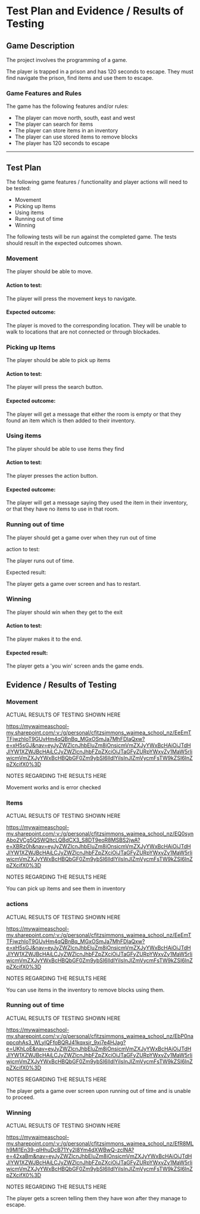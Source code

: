 # Test Plan and Evidence / Results of Testing

## Game Description

The project involves the programming of a game.

The player is trapped in a prison and has 120 seconds to escape. They must find navigate the prison, find items and use them to escape.

### Game Features and Rules

The game has the following features and/or rules:

- The player can move north, south, east and west
- The player can search for items
- The player can store items in an inventory
- The player can use stored items to remove blocks
- The player has 120 seconds to escape

---

## Test Plan

The following game features / functionality and player actions will need to be tested:

- Movement
- Picking up Items
- Using items
- Running out of time
- Winning

The following tests will be run against the completed game. The tests should result in the expected outcomes shown.


### Movement

The player should be able to move.

#### Action to test:

The player will press the movement keys to navigate.

#### Expected outcome:

The player is moved to the corresponding location. They will be unable to walk to locations that are not connected or through blockades.

### Picking up Items

The player should be able to pick up items

#### Action to test:

The player will press the search button.

#### Expected outcome: 

The player will get a message that either the room is empty or that they found an item which is then added to their inventory.

### Using items

The player should be able to use items they find

#### Action to test:

The player presses the action button.

#### Expected outcome:

The player will get a message saying they used the item in their inventory, or that they have no items to use in that room.

### Running out of time

The player should get a game over when they run out of time

action to test:

The player runs out of time.

Expected result:

The player gets a game over screen and has to restart.

### Winning

The player should win when they get to the exit

#### Action to test:

The player makes it to the end.

#### Expected result:

The player gets a 'you win' screen ands the game ends.

## Evidence / Results of Testing

### Movement

ACTUAL RESULTS OF TESTING SHOWN HERE

https://mywaimeaschool-my.sharepoint.com/:v:/g/personal/cfitzsimmons_waimea_school_nz/EeEmTTFjwzhIoT9GUvHm4qQBnBq_MGxOSmJa7MhFDlaQxw?e=xH5sGJ&nav=eyJyZWZlcnJhbEluZm8iOnsicmVmZXJyYWxBcHAiOiJTdHJlYW1XZWJBcHAiLCJyZWZlcnJhbFZpZXciOiJTaGFyZURpYWxvZy1MaW5rIiwicmVmZXJyYWxBcHBQbGF0Zm9ybSI6IldlYiIsInJlZmVycmFsTW9kZSI6InZpZXcifX0%3D

NOTES REGARDING THE RESULTS HERE

Movement works and is error checked

### Items

ACTUAL RESULTS OF TESTING SHOWN HERE

https://mywaimeaschool-my.sharepoint.com/:v:/g/personal/cfitzsimmons_waimea_school_nz/EQ0synAbo2VCg5QSWQItcLQBdCX3_S8DT9eoR8MSBS2jwA?e=XBRz0h&nav=eyJyZWZlcnJhbEluZm8iOnsicmVmZXJyYWxBcHAiOiJTdHJlYW1XZWJBcHAiLCJyZWZlcnJhbFZpZXciOiJTaGFyZURpYWxvZy1MaW5rIiwicmVmZXJyYWxBcHBQbGF0Zm9ybSI6IldlYiIsInJlZmVycmFsTW9kZSI6InZpZXcifX0%3D

NOTES REGARDING THE RESULTS HERE

You can pick up items and see them in inventory

### actions

ACTUAL RESULTS OF TESTING SHOWN HERE

https://mywaimeaschool-my.sharepoint.com/:v:/g/personal/cfitzsimmons_waimea_school_nz/EeEmTTFjwzhIoT9GUvHm4qQBnBq_MGxOSmJa7MhFDlaQxw?e=xH5sGJ&nav=eyJyZWZlcnJhbEluZm8iOnsicmVmZXJyYWxBcHAiOiJTdHJlYW1XZWJBcHAiLCJyZWZlcnJhbFZpZXciOiJTaGFyZURpYWxvZy1MaW5rIiwicmVmZXJyYWxBcHBQbGF0Zm9ybSI6IldlYiIsInJlZmVycmFsTW9kZSI6InZpZXcifX0%3D

NOTES REGARDING THE RESULTS HERE

You can use items in the inventory to remove blocks using them.

### Running out of time

ACTUAL RESULTS OF TESTING SHOWN HERE

https://mywaimeaschool-my.sharepoint.com/:v:/g/personal/cfitzsimmons_waimea_school_nz/EbP0nappcqhAs3_WLylQFfoBQRJ41kqxsjr_9xj7e4HJag?e=UKhLoE&nav=eyJyZWZlcnJhbEluZm8iOnsicmVmZXJyYWxBcHAiOiJTdHJlYW1XZWJBcHAiLCJyZWZlcnJhbFZpZXciOiJTaGFyZURpYWxvZy1MaW5rIiwicmVmZXJyYWxBcHBQbGF0Zm9ybSI6IldlYiIsInJlZmVycmFsTW9kZSI6InZpZXcifX0%3D

NOTES REGARDING THE RESULTS HERE

The player gets a game over screen upon running out of time and is unable to proceed.

### Winning

ACTUAL RESULTS OF TESTING SHOWN HERE

https://mywaimeaschool-my.sharepoint.com/:v:/g/personal/cfitzsimmons_waimea_school_nz/EfR8MLh9MI1En39-qIHhuDcB71Yy2I8Ym4dXWBwQ-zclNA?e=42xaBm&nav=eyJyZWZlcnJhbEluZm8iOnsicmVmZXJyYWxBcHAiOiJTdHJlYW1XZWJBcHAiLCJyZWZlcnJhbFZpZXciOiJTaGFyZURpYWxvZy1MaW5rIiwicmVmZXJyYWxBcHBQbGF0Zm9ybSI6IldlYiIsInJlZmVycmFsTW9kZSI6InZpZXcifX0%3D

NOTES REGARDING THE RESULTS HERE

The player gets a screen telling them they have won after they manage to escape.
